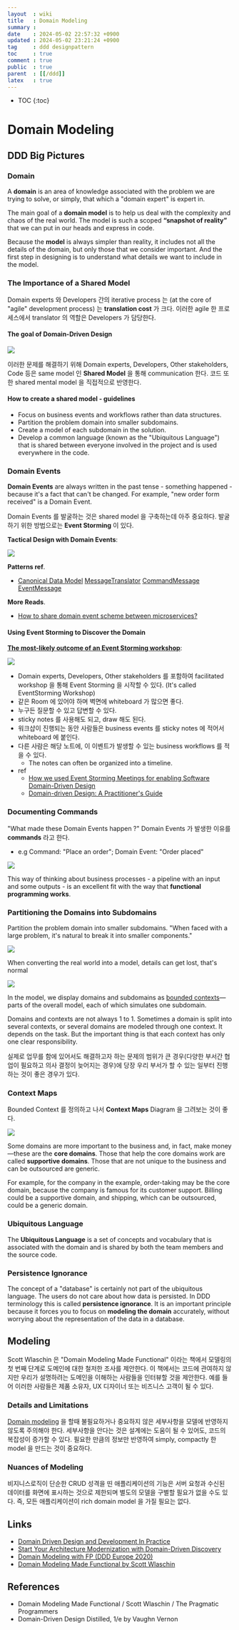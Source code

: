 ```yaml
---
layout  : wiki
title   : Domain Modeling
summary : 
date    : 2024-05-02 22:57:32 +0900
updated : 2024-05-02 23:21:24 +0900
tag     : ddd designpattern
toc     : true
comment : true
public  : true
parent  : [[/ddd]]
latex   : true
---
```

* TOC
{:toc}

# Domain Modeling

## DDD Big Pictures 

### Domain

A __domain__ is an area of knowledge associated with the problem we are trying to solve, or simply, that which a "domain expert" is expert in.

The main goal of a __domain model__ is to help us deal with the complexity and chaos of the real world. The model is such a scoped __“snapshot of reality”__ that we can put in our heads and express in code.

Because the __model__ is always simpler than reality, it includes not all the details of the domain, but only those that we consider important. And the first step in designing is to understand what details we want to include in the model.

### The Importance of a Shared Model

Domain experts 와 Developers 간의 iterative process 는 (at the core of "agile" development process) 는 __translation cost__ 가 크다.
이러한 agile 한 프로세스에서 translator 의 역할은 Developers 가 담당한다.

#### The goal of Domain-Driven Design

![](/resource/wiki/ddd-modeling/shared-model.png)

이러한 문제를 해결하기 위해 Domain experts, Developers, Other stakeholders, Code 등은 same model 인 __Shared Model__ 을 통해 communication 한다.
코드 또한 shared mental model 을 직접적으로 반영한다.

#### How to create a shared model - guidelines

- Focus on business events and workflows rather than data structures.
- Partition the problem domain into smaller subdomains.
- Create a model of each subdomain in the solution.
- Develop a common language (known as the "Ubiquitous Language") that is shared between everyone involved in the project and is used everywhere in the code.

### Domain Events

__Domain Events__ are always written in the past tense - something happened - because it's a fact that can't be changed.
For example, "new order form received" is a Domain Event.

Domain Events 를 발굴하는 것은 shared model 을 구축하는데 아주 중요하다. 발굴하기 위한 방법으로는 __Event Storming__ 이 있다.

__Tactical Design with Domain Events__:

![](/resource/wiki/ddd-modeling/tactical-design-domain-events.png)

__Patterns ref__.
- [Canonical Data Model](https://www.enterpriseintegrationpatterns.com/patterns/messaging/CanonicalDataModel.html) [MessageTranslator](https://www.enterpriseintegrationpatterns.com/patterns/messaging/MessageTranslator.html) [CommandMessage](https://www.enterpriseintegrationpatterns.com/patterns/messaging/CommandMessage.html) [EventMessage](https://www.enterpriseintegrationpatterns.com/patterns/messaging/EventMessage.html)

__More Reads__.
- [How to share domain event scheme between microservices?](https://stackoverflow.com/questions/60018336/how-to-share-domain-event-scheme-between-microservices)

#### Using Event Storming to Discover the Domain

__[The most-likely outcome of an Event Storming workshop](https://threedots.tech/)__:

![](/resource/wiki/ddd-modeling/event_storming.png)

- Domain experts, Developers, Other stakeholders 를 포함하여 facilitated workshop 을 통해 Event Storming 을 시작할 수 있다. (It's called EventStorming Workshop)
- 같은 Room 에 있어야 하며 벽면에 whiteboard 가 많으면 좋다.
- 누구든 질문할 수 있고 답변할 수 있다.
- sticky notes 를 사용해도 되고, draw 해도 된다.
- 워크샵이 진행되는 동안 사람들은 business events 를 sticky notes 에 적어서 whiteboard 에 붙인다.
- 다른 사람은 해당 노트에, 이 이벤트가 발생할 수 있는 business workflows 를 적을 수 있다.
  - The notes can often be organized into a timeline.
- ref
  - [How we used Event Storming Meetings for enabling Software Domain-Driven Design](https://medium.com/building-inventa/how-we-used-event-storming-meetings-for-enabling-software-domain-driven-design-401e5d708eb)
  - [Domain-driven Design: A Practitioner's Guide](https://ddd-practitioners.com/2023/03/20/remote-eventstorming-workshop/)

### Documenting Commands

"What made these Domain Events happen ?" Domain Events 가 발생한 이유를 __commands__ 라고 한다.

- e.g Command: "Place an order"; Domain Event: "Order placed"

![](/resource/wiki/ddd-modeling/input-output-way.png)

This way of thinking about business processes - a pipeline with an input and some outputs - is an excellent fit with the way that __functional programming works__.

### Partitioning the Domains into Subdomains

Partition the problem domain into smaller subdomains. "When faced with a large problem, it's natural to break it into smaller components."

![](/resource/wiki/ddd-modeling/subdomains.png)

When converting the real world into a model, details can get lost, that's normal

![](/resource/wiki/ddd-modeling/solution-space.png)

In the model, we display domains and subdomains as [bounded contexts](https://martinfowler.com/bliki/BoundedContext.html)—parts of the overall model, each of which simulates one subdomain.

Domains and contexts are not always 1 to 1. Sometimes a domain is split into several contexts, or several domains are modeled through one context. It depends on the task. But the important thing is that each context has only one clear responsibility.

실제로 업무를 함에 있어서도 해결하고자 하는 문제의 범위가 큰 경우(다양한 부서간 협업이 필요하고 의사 결정이 늦어지는 경우)에 당장 우리 부서가 할 수 있는 일부터 진행하는 것이 좋은 경우가 있다. 

### Context Maps

Bounded Context 를 정의하고 나서 __Context Maps__ Diagram 을 그려보는 것이 좋다.

![](/resource/wiki/ddd-modeling/context-maps.png)

Some domains are more important to the business and, in fact, make money—these are the __core domains__. Those that help the core domains work are called __supportive domains__. Those that are not unique to the business and can be outsourced are generic.

For example, for the company in the example, order-taking may be the core domain, because the company is famous for its customer support. Billing could be a supportive domain, and shipping, which can be outsourced, could be a generic domain.

### Ubiquitous Language

The __Ubiquitous Language__ is a set of concepts and vocabulary that is associated with the domain and is shared by both the team members and the source code.

### Persistence Ignorance

The concept of a "database" is certainly not part of the ubiquitous language. The users do not care about how data is persisted.
In DDD terminology this is called __persistence ignorance__. It is an important principle because it forces you to focus on __modeling the domain__ accurately, without worrying about the representation of the data in a database.

## Modeling 

Scott Wlaschin 은 "Domain Modeling Made Functional" 이라는 책에서 모델링의 첫 번째 단계로 도메인에 대한 철저한 조사를 제안한다. 이 책에서는 코드에 관여하지 않지만 우리가 설명하려는 도메인을 이해하는 사람들을 인터뷰할 것을 제안한다. 예를 들어 이러한 사람들은 제품 소유자, UX 디자이너 또는 비즈니스 고객이 될 수 있다.

### Details and Limitations

[Domain modeling](https://bespoyasov.me/blog/explicit-design-1/) 을 할때 불필요하거나 중요하지 않은 세부사항을 모델에 반영하지 않도록 주의해야 한다. 세부사항을 안다는 것은 설계에는 도움이 될 수 있어도, 코드의 복잡성이 증가할 수 있다.
필요한 만큼의 정보만 반영하여 simply, compactly 한 model 을 만드는 것이 중요하다.

### Nuances of Modeling

비지니스로직이 단순한 CRUD 성격을 띤 애플리케이션의 기능은 서버 요청과 수신된 데이터를 화면에 표시하는 것으로 제한되며 별도의 모델을 구별할 필요가 없을 수도 있다. 즉, 모든 애플리케이션이 rich domain model 을 가질 필요는 없다.

## Links

- [Domain Driven Design and Development In Practice](https://www.infoq.com/articles/ddd-in-practice/)
- [Start Your Architecture Modernization with Domain-Driven Discovery](https://www.infoq.com/articles/architecture-modernization-domain-driven-discovery/)
- [Domain Modeling with FP (DDD Europe 2020)](https://www.slideshare.net/ScottWlaschin/domain-modeling-with-fp-ddd-europe-2020)
- [Domain Modeling Made Functional by Scott Wlaschin](https://bespoyasov.me/blog/domain-modelling-made-functional/)

## References

- Domain Modeling Made Functional / Scott Wlaschin / The Pragmatic Programmers
- Domain-Driven Design Distilled, 1/e by Vaughn Vernon